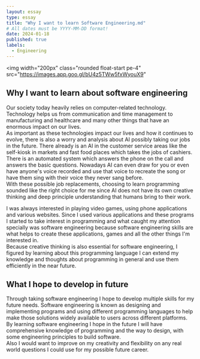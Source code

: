 ```yaml
---
layout: essay
type: essay
title: "Why I want to learn Software Engineering.md"
# All dates must be YYYY-MM-DD format!
date: 2024-01-18
published: true
labels:
  - Engineering
---
```


<img width="200px" class="rounded float-start pe-4" src="https://images.app.goo.gl/bU4z5TWw5fxWyouX9"

## Why I want to learn about software engineering

Our society today heavily relies on computer-related technology.  Technology helps us from communication and time management to manufacturing and healthcare and many other things that have an enormous impact on our lives.  
As important as these technologies impact our lives and how it continues to evolve, there is also a worry and analysis about AI possibly taking our jobs in the future. There already is an AI in the customer service areas like the self-kiosk in markets and fast food places which takes the jobs of cashiers.  
There is an automated system which answers the phone on the call and answers the basic questions.  Nowadays AI can even draw for you or even have anyone's voice recorded and use that voice to recreate the song or have them sing with their voice they never sang before.  
With these possible job replacements, choosing to learn programming sounded like the right choice for me since AI does not have its own creative thinking and deep principle understanding that humans bring to their work.   


I was always interested in playing video games, using phone applications and various websites.  Since I used various applications and these programs I started to take interest in programming and what caught my attention specially was software engineering because software engineering skills are what helps to create these applications, games and all the other things I'm interested in.  
Because creative thinking is also essential for software engineering, I figured by learning about this programming language I can extend my knowledge and thoughts about programming in general and use them efficiently in the near future.


## What I hope to develop in future

Through taking software engineering I hope to develop multiple skills for my future needs.  Software engineering is known as designing and implementing programs and using different programming languages to help make those solutions widely available to users across different platforms.  
By learning software engineering I hope in the future I will have comprehensive knowledge of programming and the way to design, with some engineering principles to build software.  
Also I would want to improve on my creativity and flexibility on any real world questions I could use for my possible future career. 

